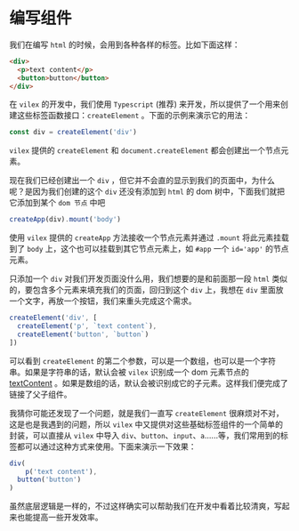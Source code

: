 # 编写组件

我们在编写 `html` 的时候，会用到各种各样的标签。比如下面这样：

```html
<div>
  <p>text content</p>
  <button>button</button>
</div>
```

在 `vilex` 的开发中，我们使用 `Typescript` (推荐) 来开发，所以提供了一个用来创建这些标签函数接口：`createElement` 。下面的示例来演示它的用法：

```typescript
const div = createElement('div')
```

`vilex` 提供的 `createElement` 和 `document.createElement` 都会创建出一个节点元素。

现在我们已经创建出一个 `div` ，但它并不会直的显示到我们的页面中，为什么呢？是因为我们创建的这个 `div` 还没有添加到 `html` 的 dom 树中，下面我们就把它添加到某个 `dom 节点` 中吧

```typescript
createApp(div).mount('body')
```

使用 `vilex` 提供的 `createApp` 方法接收一个节点元素并通过 `.mount` 将此元素挂载到了 `body` 上，这个也可以挂载到其它节点元素上，如 `#app` 一个 `id='app'` 的节点元素。 



只添加一个 `div` 对我们开发页面没什么用，我们想要的是和前面那一段 `html` 类似的，要包含多个元素来填充我们的页面，回归到这个 `div` 上，我想在 `div` 里面放一个文字，再放一个按钮，我们来重头完成这个需求。

```typescript
createElement('div', [
  createElement('p', `text content`),
  createElement('button', `button`)
])
```

可以看到 `createElement` 的第二个参数，可以是一个数组，也可以是一个字符串。如果是字符串的话，默认会被 `vilex` 识别成一个 dom 元素节点的 [textContent](https://developer.mozilla.org/zh-CN/docs/Web/API/Node/textContent) 。如果是数组的话，默认会被识别成它的子元素。这样我们便完成了链接了父子组件。

我猜你可能还发现了一个问题，就是我们一直写 `createElement` 很麻烦对不对，这是也是我遇到的问题，所以 `vilex` 中又提供对这些基础标签组件的一个简单的封装，可以直接从 `vilex` 中导入 `div`、`button`、`input`、`a`......等，我们常用到的标签都可以通过这种方式来使用。下面来演示一下效果：

```typescript
div( 
	p('text content'),
  button('button')
)
```

虽然底层逻辑是一样的，不过这样确实可以帮助我们在开发中看着比较清爽，写起来也能提高一些开发效率。
